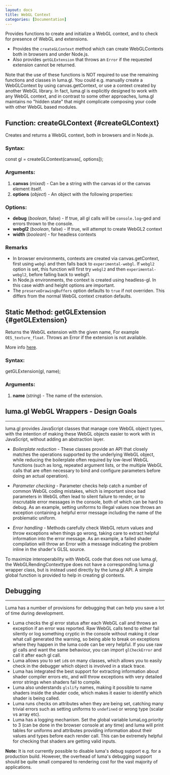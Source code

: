```yaml
---
layout: docs
title: WebGL Context
categories: [Documentation]
---
```


Provides functions to create and initialize a WebGL context, and
to check for presence of WebGL and extensions.

* Provides the `createGLContext` method which can create WebGLContexts
  both in browsers and under Node.js.
* Also provides `getGLExtension` that throws an `Error` if
  the requested extension cannot be returned.

Note that the use of these functions is NOT required to use the remaining
functions and classes in luma.gl.
You could e.g. manually create a WebGLContext by using canvas.getContext,
or use a context created by another WebGL library.
In fact, luma.gl is explicitly designed to work with any WebGL context, and
in contrast to some other approaches, luma.gl maintains no "hidden state"
that might complicate composing your code with other WebGL based modules.


Function: createGLContext {#createGLContext}
------------------------------------------------

Creates and returns a WebGL context, both in browsers and in Node.js.

### Syntax:

  const gl = createGLContext(canvas[, options]);

### Arguments:

1. **canvas** (*mixed*) - Can be a string with the canvas id or the canvas element itself.
2. **options** (*object*) - An object with the following properties:

### Options:

* **debug** (*boolean*, false) - If true, all gl calls will be `console.log`-ged and errors thrown to the console.
* **webgl2** (*boolean*, false) - If true, will attempt to create WebGL2 context
* **width** (*boolean*) - for headless contexts

### Remarks

* In browser environments, contexts are created via canvas.getContext,
  first using `webgl` and then falls back to `experimental-webgl`. If
  `webgl2` option is set, this function will first try `webgl2` and then
  `experimental-webgl2`, before falling back to webgl1.
* In Node.js environments, the context is created using headless-gl.
  In this case width and height options are important.
* The `preserveDrawingBuffers` option  defaults to `true` if not overriden.
  This differs from the normal WebGL context creation defaults.


Static Method: getGLExtension {#getGLExtension}
-----------------------------------------------------------

Returns the WebGL extension with the given name,
For example `OES_texture_float`.
Throws an Error if the extension is not available.

More info [here](http://www.khronos.org/registry/webgl/extensions/).

### Syntax:

  getGLExtension(gl, name);


### Arguments:

1. **name** (*string*) - The name of the extension.


## luma.gl WebGL Wrappers - Design Goals
---------------------------------

luma.gl provides JavaScript classes that manage core WebGL object types,
with the intention of making these WebGL objects easier to work with in
JavaScript, without adding an abstraction layer.

* *Boilerplate reduction* - These classes provide an API that closely matches
  the operations supported by the underlying WebGL object, while reducing
  the boilerplate often required by low-level WebGL functions (such as long,
  repeated argument lists, or the multiple WebGL calls that are often
  necessary to bind and configure parameters before doing an actual operation).

* *Parameter checking* - Parameter checks help catch a number of common
  WebGL coding mistakes, which is important since bad parameters in WebGL
  often lead to silent failure to render, or to inscrutable error messages
  in the console, both of which can be hard to debug. As an example,
  setting uniforms to illegal values now throws an exception containing a
  helpful error message including the name of the problematic uniform.

* *Error handling* - Methods carefully check WebGL return values and
  throw exceptions when things go wrong, taking care to extract helpful
  information into the error message.
  As an example, a failed shader compilation will throw an Error with a
  message indicating the problem inline in the shader's GLSL source.

To maximize interoperability with WebGL code that does not use luma.gl, the
WebGLRendingContexttype does not have a corresponding luma.gl wrapper class,
but is instead used directly by the luma.gl API.
A simple global function is provided to help in creating gl contexts.


## Debugging
---------------------------------

Luma has a number of provisions for debugging that can help you save a lot
of time during development.

* Luma checks the gl error status after each WebGL call and throws an
  exception if an error was reported. Raw WebGL calls tend to either fail
  silently or log something cryptic in the console without making it clear
  what call generated the warning, so being able to break
  on exceptions where they happen in the luma code can be very helpful.
  If you use raw gl calls and want the same behaviour, you can import
  `glCheckError` and call it after each gl call.
* Luma allows you to set `id`s on many classes, which allows you to easily
  check in the debugger which object is involved in a stack trace.
* Luma has integrated the best support for extracting information about
  shader compiler errors etc, and will throw exceptions with very detailed
  error strings when shaders fail to compile.
* Luma also understands `glslify` names, making it possible to name shaders
  inside the shader code, which makes it easier to identify which shader
  is being called.
* Luma runs checks on attributes when they are being set, catching many
  trivial errors such as setting uniforms to `undefined` or wrong type
  (scalar vs array etc).
* Luma has a logging mechanism. Set the global variable lumaLog.priority to 3
  (can be done in the browser console at any time) and luma will print
  tables for uniforms and attributes providing information
  about their values and types before each render call. This can be extremely
  helpful for checking that shaders are getting valid inputs.

**Note:** It is not currently possible to disable luma's debug support e.g.
  for a production build. However, the overhead of luma's debugging support
  should be quite small compared to rendering cost for the vast
  majority of applications.

